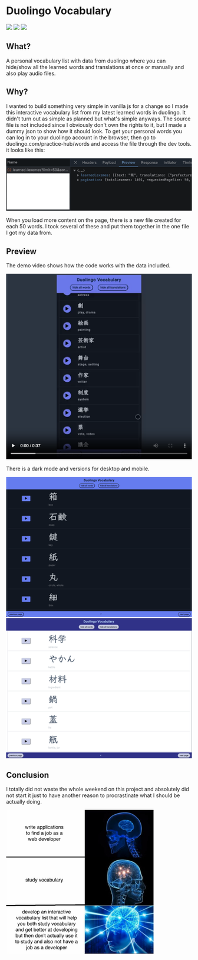 # Duolingo Vocabulary

<div>
<img src="https://img.shields.io/badge/JavaScript-F7DF1E.svg?style=for-the-badge&logo=JavaScript&logoColor=black" />
<img src="https://img.shields.io/badge/HTML5-E34F26.svg?style=for-the-badge&logo=HTML5&logoColor=white" />
<img src="https://img.shields.io/badge/CSS3-1572B6.svg?style=for-the-badge&logo=CSS3&logoColor=white" />
<div/>

## What?

A personal vocabulary list with data from duolingo where you can hide/show all the learned words and translations at once or manually and also play audio files.

## Why?

I wanted to build something very simple in vanilla js for a change so I made this interactive vocabulary list from my latest learned words in duolingo. It didn't turn out as simple as planned but what's simple anyways. The source file is not included since I obviously don't own the rights to it, but I made a dummy json to show how it should look. To get your personal words you can log in to your duolingo account in the browser, then go to duolingo.com/practice-hub/words and access the file through the dev tools. it looks like this:

![bild](src/github/words.png)

When you load more content on the page, there is a new file created for each 50 words. I took several of these and put them together in the one file I got my data from.

## Preview

The demo video shows how the code works with the data included.

[![Watch Demo](src/github/preview-demo.png)](src/github/demo.mp4)

There is a dark mode and versions for desktop and mobile.

![preview 1](src/github/preview-dark.png)
![preview 2](src/github/preview-light.png)

## Conclusion

I totally did not waste the whole weekend on this project and absolutely did not start it just to have another reason to procrastinate what I should be actually doing.

<img width="400px" src="./src/github/meme.png" />
